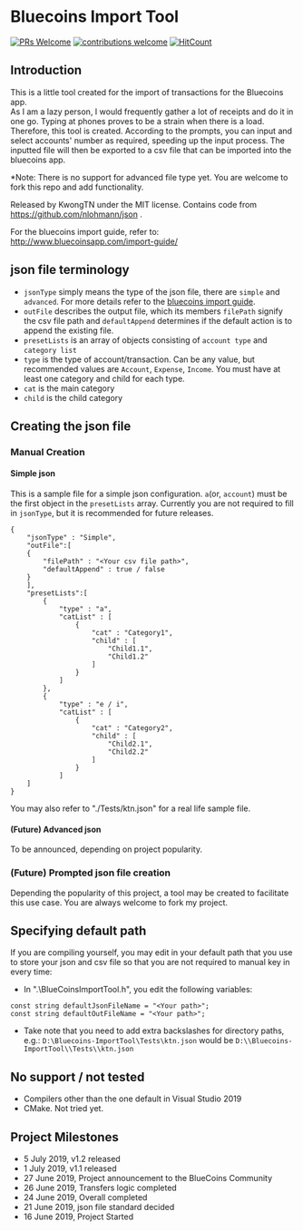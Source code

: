 # Bluecoins Import Tool

[![PRs Welcome](https://img.shields.io/badge/PRs-welcome-brightgreen.svg?style=flat-square)](http://makeapullrequest.com)
[![contributions welcome](https://img.shields.io/badge/contributions-welcome-brightgreen.svg?style=flat)](https://github.com/kwongtn/Bluecoins-ImportTool/issues)
[![HitCount](http://hits.dwyl.io/kwongtn/Bluecoins-ImportTool.svg)](http://hits.dwyl.io/kwongtn/Bluecoins-ImportTool)



## Introduction
This is a little tool created for the import of transactions for the Bluecoins app.  
As I am a lazy person, I would frequently gather a lot of receipts and do it in one go. Typing at phones proves to be a strain when there is a load.  
Therefore, this tool is created.
According to the prompts, you can input and select accounts' number as required, speeding up the input process.
The inputted file will then be exported to a csv file that can be imported into the bluecoins app.

*Note: There is no support for advanced file type yet. You are welcome to fork this repo and add functionality.

Released by KwongTN under the MIT license. Contains code from https://github.com/nlohmann/json .

For the bluecoins import guide, refer to:
http://www.bluecoinsapp.com/import-guide/


## json file terminology
- `jsonType` simply means the type of the json file, there are `simple` and `advanced`. For more details refer to the [bluecoins import guide](http://www.bluecoinsapp.com/import-guide/).
- `outFile` describes the output file, which its members `filePath` signify the csv file path and `defaultAppend` determines if the default action is to append the existing file.
- `presetLists` is an array of objects consisting of `account type` and `category list`
- `type` is the type of account/transaction. Can be any value, but recommended values are `Account`, `Expense`, `Income`. You must have at least one category and child for each type.
- `cat` is the main category
- `child` is the child category 


## Creating the json file
### Manual Creation
#### Simple json
This is a sample file for a simple json configuration. `a`(or, `account`) must be the first object in the `presetLists` array.
Currently you are not required to fill in `jsonType`, but it is recommended for future releases.
```
{
    "jsonType" : "Simple",
    "outFile":[
    {
        "filePath" : "<Your csv file path>",
        "defaultAppend" : true / false
    }
    ],
    "presetLists":[
        {    
            "type" : "a",
            "catList" : [
                {
                    "cat" : "Category1",
                    "child" : [
                        "Child1.1",
                        "Child1.2"
                    ]
                }
            ]
        },
        {
            "type" : "e / i",
            "catList" : [
                {
                    "cat" : "Category2",
                    "child" : [
                        "Child2.1",
                        "Child2.2"
                    ]
                }
            ]
    ]
}
```
You may also refer to "./Tests/ktn.json" for a real life sample file.

#### (Future) Advanced json
To be announced, depending on project popularity.

### (Future) Prompted json file creation
Depending the popularity of this project, a tool may be created to facilitate this use case. You are always welcome to fork my project.

## Specifying default path
If you are compiling yourself, you may edit in your default path that you use to store your json and csv file so that you are not required to manual key in every time:
- In ".\BlueCoinsImportTool.h", you edit the following variables:
```
const string defaultJsonFileName = "<Your path>";
const string defaultOutFileName = "<Your path>";
```
- Take note that you need to add extra backslashes for directory paths, e.g.:
``` D:\Bluecoins-ImportTool\Tests\ktn.json ``` would be ``` D:\\Bluecoins-ImportTool\\Tests\\ktn.json ```

## No support / not tested
- Compilers other than the one default in Visual Studio 2019
- CMake. Not tried yet.

## Project Milestones
- 5 July 2019, v1.2 released
- 1 July 2019, v1.1 released
- 27 June 2019, Project announcement to the BlueCoins Community
- 26 June 2019, Transfers logic completed
- 24 June 2019, Overall completed
- 21 June 2019, json file standard decided
- 16 June 2019, Project Started